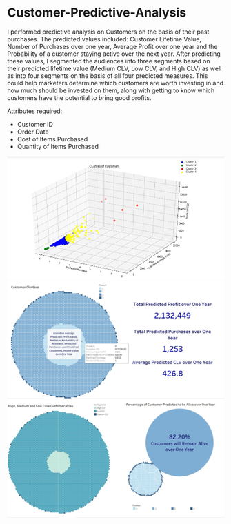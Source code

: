 # Customer-Predictive-Analysis
I performed predictive analysis on Customers on the basis of their past purchases. The predicted values included: Customer Lifetime Value, Number of Purchases over one year, Average Profit over one year and the Probability of a customer staying active over the next year. After predicting these values, I segmented the audiences into three segments based on their predicted lifetime value (Medium CLV, Low CLV, and High CLV) as well as into four segments on the basis of all four predicted measures. 
This could help marketers determine which customers are worth investing in and how much should be invested on them, along with getting to know which customers have the potential to bring good profits.

Attributes required:

- Customer ID
- Order Date
- Cost of Items Purchased
- Quantity of Items Purchased

<img src = "https://github.com/talatz96/Customer-Predictive-Analysis/blob/master/Predictive%20analysis%203.JPG">
<img src = "https://github.com/talatz96/Customer-Predictive-Analysis/blob/master/Predictive%20analysis%201.JPG">
<img src = "https://github.com/talatz96/Customer-Predictive-Analysis/blob/master/Predictive%20analysis%202.JPG">

